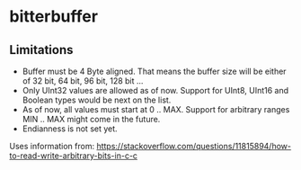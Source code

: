 # bitterbuffer

## Limitations
- Buffer must be 4 Byte aligned. That means the buffer size will be either of 32 bit, 64 bit, 96 bit, 128 bit ...
- Only UInt32 values are allowed as of now. Support for UInt8, UInt16 and Boolean types would be next on the list.
- As of now, all values must start at 0 .. MAX. Support for arbitrary ranges MIN .. MAX might come in the future.
- Endianness is not set yet.


Uses information from:
https://stackoverflow.com/questions/11815894/how-to-read-write-arbitrary-bits-in-c-c 
